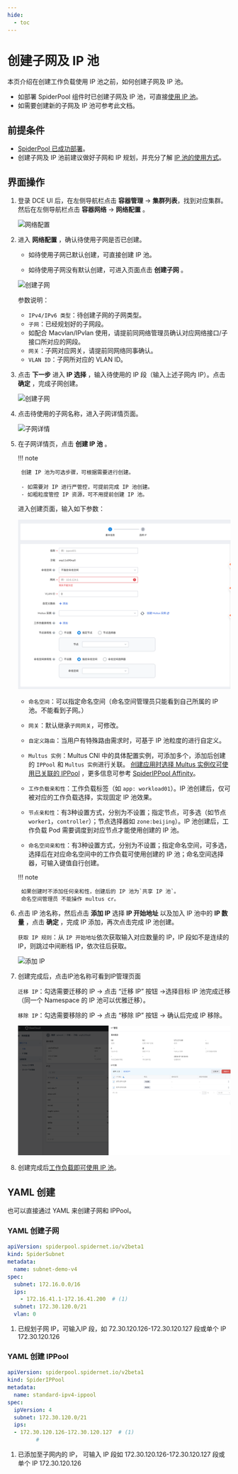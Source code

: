 ```yaml
---
hide:
  - toc
---
```


# 创建子网及 IP 池

本页介绍在创建工作负载使用 IP 池之前，如何创建子网及 IP 池。

- 如部署 SpiderPool 组件时已创建子网及 IP 池，可直接[使用 IP 池](../use-ippool/usage.md)。
- 如需要创建新的子网及 IP 池可参考此文档。

## 前提条件

- [SpiderPool 已成功部署](../../modules/spiderpool/install/install.md)。
- 创建子网及 IP 池前建议做好子网和 IP 规划，并充分了解 [IP 池的使用方式](ippoolusage.md)。

## 界面操作

1. 登录 DCE UI 后，在左侧导航栏点击 **容器管理** -> **集群列表**，找到对应集群。然后在左侧导航栏点击 **容器网络** -> **网络配置** 。

    ![网络配置](https://docs.daocloud.io/daocloud-docs-images/docs/zh/docs/network/images/networkconfig01.png)

2. 进入 **网络配置** ，确认待使用子网是否已创建。

    - 如待使用子网已默认创建，可直接创建 IP 池。

    - 如待使用子网没有默认创建，可进入页面点击 **创建子网** 。

    ![创建子网](https://docs.daocloud.io/daocloud-docs-images/docs/zh/docs/network/images/subnet01.png)

    参数说明：

    - `IPv4/IPv6 类型`：待创建子网的子网类型。
    - `子网`：已经规划好的子网段。
    - 如配合 Macvlan/IPvlan 使用，请提前同网络管理员确认对应网络接口/子接口所对应的网段。
    - `网关`：子网对应网关，请提前同网络同事确认。
    - `VLAN ID`：子网所对应的 VLAN ID。

3. 点击 **下一步** 进入 **IP 选择** ，输入待使用的 IP 段（输入上述子网内 IP）。点击 **确定** ，完成子网创建。

    ![创建子网](https://docs.daocloud.io/daocloud-docs-images/docs/zh/docs/network/images/subnet02.png)

4. 点击待使用的子网名称，进入子网详情页面。

    ![子网详情](https://docs.daocloud.io/daocloud-docs-images/docs/zh/docs/network/images/subnet03.png)

5. 在子网详情页，点击 **创建 IP 池** 。

    !!! note

        创建 IP 池为可选步骤，可根据需要进行创建。
        
        - 如需要对 IP 进行严管控，可提前完成 IP 池创建。
        - 如粗粒度管控 IP 资源，可不用提前创建 IP 池。

    进入创建页面，输入如下参数：

    ![创建 IP 池](../../images/createippool.png)

    - `命名空间`：可以指定命名空间（命名空间管理员只能看到自己所属的 IP 池。不能看到子网。）

    - `网关`：默认继承`子网网关`，可修改。

    - `自定义路由`：当用户有特殊路由需求时，可基于 IP 池粒度的进行自定义。

    - `Multus 实例`：Multus CNI 中的具体配置实例，可添加多个，添加后创建的 `IPPool` 和 `Multus 实例`进行关联。
      [创建应用时选择 Multus 实例仅可使用已关联的 IPPool](../use-ippool/usage.md) ，更多信息可参考
      [SpiderIPPool Affinity](https://spidernet-io.github.io/spiderpool/v0.8/usage/spider-affinity-zh_CN/#ippool_3)。

    - `工作负载亲和性`：工作负载标签（如 `app: workload01`）。IP 池创建后，仅可被对应的工作负载选择，实现固定 IP 池效果。

    - `节点亲和性`：有3种设置方式，分别为不设置；指定节点，可多选（如节点`worker1`，`controller`）；节点选择器如 `zone:beijing`）。IP 池创建后，工作负载 Pod 需要调度到对应节点才能使用创建的 IP 池。

    - `命名空间亲和性`：有3种设置方式，分别为不设置；指定命名空间，可多选，选择后在对应命名空间中的工作负载可使用创建的 IP 池；命名空间选择器，可输入键值自行创建。

    !!! note

        如果创建时不添加任何亲和性，创建后的 IP 池为`共享 IP 池`。        
        命名空间管理员 不能操作 multus cr。

6. 点击 IP 池名称，然后点击 **添加 IP** 选择 **IP 开始地址** 以及加入 IP 池中的 **IP 数量** ，点击 **确定** ，完成 IP 添加，再次点击完成 IP 池创建。

    `获取 IP 规则`：从 `IP 开始地址`依次获取输入对应数量的 IP，IP 段如不是连续的 IP，则跳过中间断档 IP，依次往后获取。

    ![添加 IP](https://docs.daocloud.io/daocloud-docs-images/docs/zh/docs/network/images/subnet05.png)

7. 创建完成后，点击IP池名称可看到IP管理页面

    `迁移 IP`：勾选需要迁移的 IP → 点击 “迁移 IP” 按钮 →选择目标 IP 池完成迁移（同一个 Namespace 的 IP 池可以优雅迁移）。

    `移除 IP`：勾选需要移除的 IP → 点击 “移除 IP” 按钮 → 确认后完成 IP 移除。

    ![迁移IP](../../images/IPManagement.png)

8. 创建完成后[工作负载即可使用 IP 池](../use-ippool/usage.md)。

## YAML 创建

也可以直接通过 YAML 来创建子网和 IPPool。

### YAML 创建子网

```yaml
apiVersion: spiderpool.spidernet.io/v2beta1
kind: SpiderSubnet
metadata:
  name: subnet-demo-v4
spec:
  subnet: 172.16.0.0/16
  ips:
    - 172.16.41.1-172.16.41.200  # (1)
  subnet: 172.30.120.0/21
  vlan: 0
```

1. 已规划子网 IP，可输入IP 段，如 72.30.120.126-172.30.120.127 段或单个 IP 172.30.120.126

### YAML 创建 IPPool

```yaml
apiVersion: spiderpool.spidernet.io/v2beta1
kind: SpiderIPPool
metadata:
  name: standard-ipv4-ippool
spec:
  ipVersion: 4
  subnet: 172.30.120.0/21
  ips:
  - 172.30.120.126-172.30.120.127  # (1)
         # 
```

1. 已添加至子网内的 IP， 可输入 IP 段如 172.30.120.126-172.30.120.127 段或单个 IP 172.30.120.126
